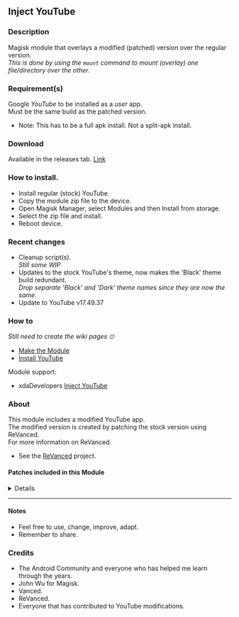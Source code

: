 ## Inject YouTube

### Description
Magisk module that overlays a modified (patched) version over the regular version.<br>
_This is done by using the `mount` command to mount (overlay) one file/directory over the other_.<br>

### Requirement(s)
Google _YouTube_ to be installed as a _user_ app.<br>
Must be the same build as the patched version.
- Note: This has to be a full apk install. Not a split-apk install.

### Download
Available in the releases tab. [Link](https://github.com/mModule/iYT/releases)

### How to install.
- Install regular (stock) YouTube.
- Copy the module zip file to the device.
- Open Magisk Manager, select Modules and then Install from storage.
- Select the zip file and install.
- Reboot device.<br>

### Recent changes
- Cleanup script(s).<br>
<i>Still some WIP</i>
- Updates to the stock YouTube's theme, now makes the 'Black' theme build redundant.<br>
<i>Drop separate 'Black' and 'Dark' theme names since they are now the same.</i><br>
- Update to YouTube v17.49.37

### How to
_Still need to create the wiki pages :roll_eyes:_
- [Make the Module](https://github.com/mModule/iYT/wiki/MakeModule)
- [Install YouTube](https://github.com/mModule/iYT/wiki/YouTube)

Module support:<br>
- xdaDevelopers [Inject YouTube](https://forum.xda-developers.com/t/module-inject-youtube.4512121)

### About
This module includes a modified YouTube app.<br>
The modified version is created by patching the stock version using ReVanced. <br>
For more information on ReVanced.<br>
- See the [ReVanced](https://github.com/revanced) project.

#### Patches included in this Module
<details>

* Client Spoof<br>
_Spoofs the YouTube or Vanced client to prevent playback issues_<br>
* Disable Auto Captions<br>
_Disable forced captions from being automatically enabled_<br>
* Disable Auto Player Popup Panels<br>
_Disable automatic popup panels (playlist or live chat) on video player_<br>
* Disable Fullscreen Panels<br>
_Disables video description and comments panel in fullscreen view_<br>
* Disable Startup Shorts Player<br>
_Disables playing YouTube Shorts when launching YouTube_<br>
* General Ads<br>
_Removes general ads_<br>
* Hide Infocard Suggestions<br>
_Hides infocards in videos_<br>
* Hide Watermark<br>
_Hides creator's watermarks on videos_<br>
* Minimized Playback<br>
_Enables minimized and background playback_<br>
* Remember Video Quality<br>
_Adds the ability to remember the video quality you chose in the video quality flyout_<br>
* Return Youtube Dislike<br>
_Shows the dislike count of videos using the Return YouTube Dislike API_<br>
* Sponsorblock<br>
_Integrate SponsorBlock_<br>
* Video Ads<br>
_Removes ads in the video player_<br>

</details>

---

#### Notes
- Feel free to use, change, improve, adapt.
- Remember to share.

### Credits
- The Android Community and everyone who has helped me learn through the years.
- John Wu for Magisk.
- Vanced.
- ReVanced.
- Everyone that has contributed to YouTube modifications.<br>
